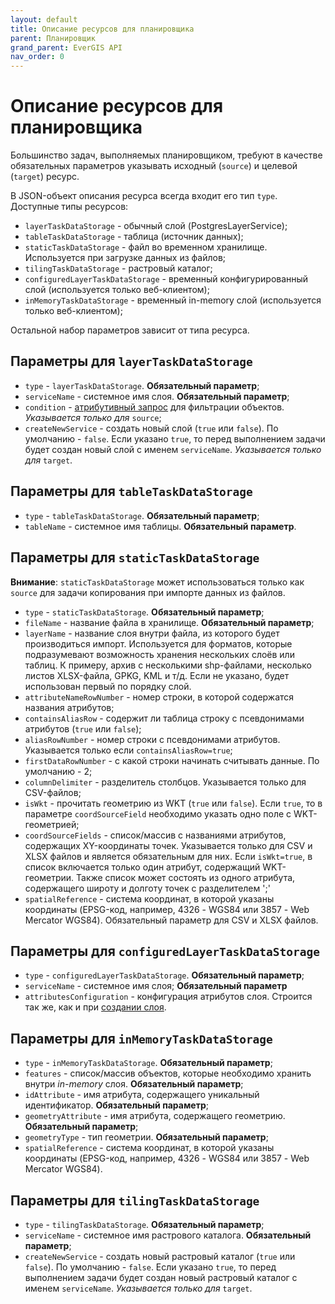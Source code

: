 ```yaml
---
layout: default
title: Описание ресурсов для планировщика
parent: Планировщик
grand_parent: EverGIS API
nav_order: 0
---
```


# Описание ресурсов для планировщика
Большинство задач, выполняемых планировщиком, требуют в качестве обязательных параметров указывать исходный (`source`) и целевой (`target`) ресурс.

В JSON-объект описания ресурса всегда входит его тип `type`. Доступные типы ресурсов:
- `layerTaskDataStorage` - обычный слой (PostgresLayerService);
- `tableTaskDataStorage` - таблица (источник данных);
- `staticTaskDataStorage` - файл во временном хранилище. Используется при загрузке данных из файлов;
- `tilingTaskDataStorage` - растровый каталог;
- `configuredLayerTaskDataStorage` - временный конфигурированный слой (используется только веб-клиентом);
- `inMemoryTaskDataStorage` - временный in-memory слой (используется только веб-клиентом);

Остальной набор параметров зависит от типа ресурса.

## Параметры для `layerTaskDataStorage`

- `type` - `layerTaskDataStorage`. **Обязательный параметр**;
- `serviceName` - системное имя слоя. **Обязательный параметр**;
- `condition` - [атрибутивный запрос](/help/attr_query) для фильтрации объектов. _Указывается только для_ `source`;
- `createNewService` - создать новый слой (`true` или `false`). По умолчанию - `false`. Если указано `true`, то перед выполнением задачи будет создан новый слой с именем `serviceName`. _Указывается только для_ `target`.

## Параметры для `tableTaskDataStorage`

- `type` - `tableTaskDataStorage`. **Обязательный параметр**;
- `tableName` - системное имя таблицы. **Обязательный параметр**.

## Параметры для `staticTaskDataStorage`
**Внимание**: `staticTaskDataStorage` может использоваться только как `source` для задачи копирования при импорте данных из файлов.

- `type` - `staticTaskDataStorage`. **Обязательный параметр**;
- `fileName` - название файла в хранилище. **Обязательный параметр**;
- `layerName` - название слоя внутри файла, из которого будет производиться импорт. Используется для форматов, которые подразумевают возможность хранения нескольких слоёв или таблиц. К примеру, архив с несколькими shp-файлами, несколько листов XLSX-файла, GPKG, KML и т/д. Если не указано, будет использован первый по порядку слой.
- `attributeNameRowNumber` - номер строки, в которой содержатся названия атрибутов;
- `containsAliasRow` - содержит ли таблица строку с псевдонимами атрибутов (`true` или `false`);
- `aliasRowNumber` - номер строки с псевдонимами атрибутов. Указывается только если `containsAliasRow=true`;
- `firstDataRowNumber` - с какой строки начинать считывать данные. По умолчанию - 2;
- `columnDelimiter` - разделитель столбцов. Указывается только для CSV-файлов;
- `isWkt` - прочитать геометрию из WKT (`true` или `false`). Если `true`, то в параметре `coordSourceField` необходимо указать одно поле с WKT-геометрией;
- `coordSourceFields` - список/массив с названиями атрибутов, содержащих XY-координаты точек. Указывается только для CSV и XLSX файлов и является обязательным для них. Если `isWkt=true`, в список включается только один атрибут, содержащий WKT-геометрии. Также список может состоять из одного атрибута, содержащего широту и долготу точек с разделителем ';'
- `spatialReference` - система координат, в которой указаны координаты (EPSG-код, например, 4326 - WGS84 или 3857 - Web Mercator WGS84). Обязательный параметр для CSV и XLSX файлов.

## Параметры для `configuredLayerTaskDataStorage`

- `type` - `configuredLayerTaskDataStorage`. **Обязательный параметр**;
- `serviceName` - системное имя слоя; **Обязательный параметр**
- `attributesConfiguration` - конфигурация атрибутов слоя. Строится так же, как и при [создании слоя](/api/resources/create_layer).

## Параметры для `inMemoryTaskDataStorage`

- `type` - `inMemoryTaskDataStorage`. **Обязательный параметр**;
- `features` - список/массив объектов, которые необходимо хранить внутри _in-memory_ слоя. **Обязательный параметр**; <!-- здесь нужна будет ссылка на какую-нибудь страничку с JSON-структурой описаний объектов (атрибуты + геометрия) --->
- `idAttribute` - имя атрибута, содержащего уникальный идентификатор. **Обязательный параметр**;
- `geometryAttribute` - имя атрибута, содержащего геометрию. **Обязательный параметр**;
- `geometryType` - тип геометрии. **Обязательный параметр**;
- `spatialReference` - система координат, в которой указаны координаты (EPSG-код, например, 4326 - WGS84 или 3857 - Web Mercator WGS84).

## Параметры для `tilingTaskDataStorage`

- `type` - `tilingTaskDataStorage`. **Обязательный параметр**;
- `serviceName` - системное имя растрового каталога. **Обязательный параметр**;
- `createNewService` - создать новый растровый каталог (`true` или `false`). По умолчанию - `false`. Если указано `true`, то перед выполнением задачи будет создан новый растровый каталог с именем `serviceName`. _Указывается только для_ `target`.